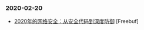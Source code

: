 ### 2020-02-20

* [2020年的网络安全：从安全代码到深度防御](https://www.freebuf.com/articles/network/227162.html) [Freebuf]
